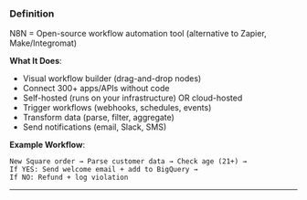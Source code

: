 ### **Definition**

N8N = Open-source workflow automation tool (alternative to Zapier, Make/Integromat)

**What It Does**:

- Visual workflow builder (drag-and-drop nodes)
- Connect 300+ apps/APIs without code
- Self-hosted (runs on your infrastructure) OR cloud-hosted
- Trigger workflows (webhooks, schedules, events)
- Transform data (parse, filter, aggregate)
- Send notifications (email, Slack, SMS)

**Example Workflow**:

```
New Square order → Parse customer data → Check age (21+) →
If YES: Send welcome email + add to BigQuery →
If NO: Refund + log violation
```

---
